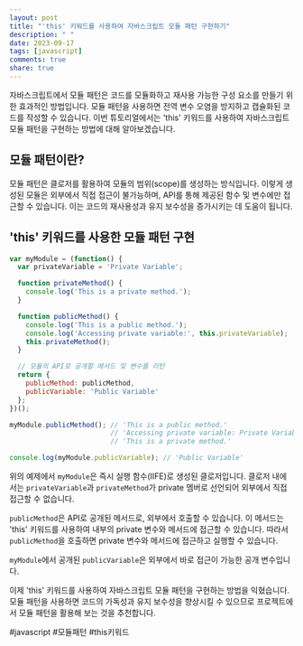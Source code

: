 ```yaml
---
layout: post
title: "'this' 키워드를 사용하여 자바스크립트 모듈 패턴 구현하기"
description: " "
date: 2023-09-17
tags: [javascript]
comments: true
share: true
---
```


자바스크립트에서 모듈 패턴은 코드를 모듈화하고 재사용 가능한 구성 요소를 만들기 위한 효과적인 방법입니다. 모듈 패턴을 사용하면 전역 변수 오염을 방지하고 캡슐화된 코드를 작성할 수 있습니다. 이번 튜토리얼에서는 'this' 키워드를 사용하여 자바스크립트 모듈 패턴을 구현하는 방법에 대해 알아보겠습니다.

## 모듈 패턴이란?

모듈 패턴은 클로저를 활용하여 모듈의 범위(scope)를 생성하는 방식입니다. 이렇게 생성된 모듈은 외부에서 직접 접근이 불가능하며, API를 통해 제공된 함수 및 변수에만 접근할 수 있습니다. 이는 코드의 재사용성과 유지 보수성을 증가시키는 데 도움이 됩니다.

## 'this' 키워드를 사용한 모듈 패턴 구현

```javascript
var myModule = (function() {
  var privateVariable = 'Private Variable';

  function privateMethod() {
    console.log('This is a private method.');
  }

  function publicMethod() {
    console.log('This is a public method.');
    console.log('Accessing private variable:', this.privateVariable);
    this.privateMethod();
  }

  // 모듈의 API로 공개할 메서드 및 변수를 리턴
  return {
    publicMethod: publicMethod,
    publicVariable: 'Public Variable'
  };
})();

myModule.publicMethod(); // 'This is a public method.'
                         // 'Accessing private variable: Private Variable'
                         // 'This is a private method.'

console.log(myModule.publicVariable); // 'Public Variable'
```

위의 예제에서 `myModule`은 즉시 실행 함수(IIFE)로 생성된 클로저입니다. 클로저 내에서는 `privateVariable`과 `privateMethod`가 private 멤버로 선언되어 외부에서 직접 접근할 수 없습니다.

`publicMethod`은 API로 공개된 메서드로, 외부에서 호출할 수 있습니다. 이 메서드는 'this' 키워드를 사용하여 내부의 private 변수와 메서드에 접근할 수 있습니다. 따라서 `publicMethod`을 호출하면 private 변수와 메서드에 접근하고 실행할 수 있습니다.

`myModule`에서 공개된 `publicVariable`은 외부에서 바로 접근이 가능한 공개 변수입니다.

이제 'this' 키워드를 사용하여 자바스크립트 모듈 패턴을 구현하는 방법을 익혔습니다. 모듈 패턴을 사용하면 코드의 가독성과 유지 보수성을 향상시킬 수 있으므로 프로젝트에서 모듈 패턴을 활용해 보는 것을 추천합니다.

#javascript #모듈패턴 #this키워드